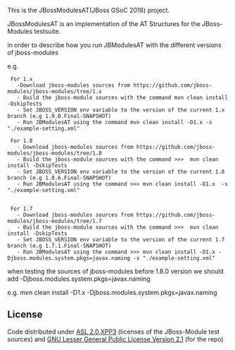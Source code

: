 This is the JBossModulesAT(JBoss GSoC 2018) project.

JBossModulesAT is an implementation of the AT Structures for the JBoss-Modules testsuite.

in order to describe how you run JBModulesAT with the different versions of jboss-modules

e.g.
 
     For 1.x
       -Download jboss-modules sources from https://github.com/jboss-modules/jboss-modules/tree/1.x
       - Build the jboss-module sources with the command mvn clean install -DskipTests
       - Set JBOSS_VERSION env variable to the version of the current 1.x branch (e.g 1.9.0.Final-SNAPSHOT)
       - Run JBModulesAT using the command mvn clean install -D1.x -s "./example-setting.xml"
    
     For 1.8
       - Download jboss-modules sources from https://github.com/jboss-modules/jboss-modules/tree/1.8
       - Build the jboss-module sources with the command >>>  mvn clean install -DskipTests
       - Set JBOSS_VERSION env variable to the version of the current 1.8 branch (e.g 1.8.6.Final-SNAPSHOT)
       - Run JBModulesAT using the command >>> mvn clean install -D1.x  -s "./example-setting.xml"


     For 1.7
       - Download jboss-modules sources from https://github.com/jboss-modules/jboss-modules/tree/1.7
       - Build the jboss-module sources with the command >>>  mvn clean install -DskipTests
       - Set JBOSS_VERSION env variable to the version of the current 1.7 branch (e.g 1.7.1.Final-SNAPSHOT)
       - Run JBModulesAT using the command >>> mvn clean install -D1.x -Djboss.modules.system.pkgs=javax.naming -s "./example-setting.xml" 
        
     
   

 when testing the sources of jboss-modules before 1.8.0 version we should add -Djboss.modules.system.pkgs=javax.naming

  e.g. mvn clean install -D1.x -Djboss.modules.system.pkgs=javax.naming


## License


Code distributed under [ASL 2.0](LICENSE.TXT),[XPP3](XPP3-LICENSE.TXT) (licenses of the JBoss-Module test sources) and [GNU Lesser General Public License Version 2.1](http://www.gnu.org/licenses/lgpl-2.1-standalone.html) (for the repo)
